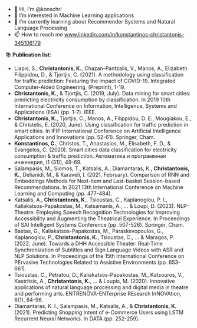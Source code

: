 - 👋 Hi, I’m @konschri
- 👀 I’m interested in Machine Learning applications
- 🌱 I’m currently learning about Recommender Systems and Natural Language Processing
- 📫 How to reach me www.linkedin.com/in/konstantinos-christantonis-345106179

📚 **Publication list**:
* Liapis, S., **Christantonis, K.**, Chazan-Pantzalis, V., Manos, A., Elizabeth Filippidou, D., & Tjortjis, C. (2021). A methodology using classification for traffic prediction: Featuring the impact of COVID-19. Integrated Computer-Aided Engineering, (Preprint), 1-19.
* **Christantonis, K.**, & Tjortjis, C. (2019, July). Data mining for smart cities: predicting electricity consumption by classification. In 2019 10th International Conference on Information, Intelligence, Systems and Applications (IISA) (pp. 1-7). IEEE.
* **Christantonis, K.**, Tjortjis, C., Manos, A., Filippidou, D. E., Mougiakou, Ε., & Christelis, E. (2020, June). Using classification for traffic prediction in smart cities. In IFIP International Conference on Artificial Intelligence Applications and Innovations (pp. 52-61). Springer, Cham.
* **Konstantinos, C.**, Christos, T., Anastasios, M., Elisabeth, F. D., & Evangelos, C. (2020). Smart cities data classification for electricity consumption & traffic prediction. Автоматика и программная инженерия, (1 (31)), 49-69.
* Salampasis, M., Siomos, T., Katsalis, A., Diamantaras, K., **Christantonis, K.**, Delianidi, M., & Karaveli, I. (2021, February). Comparison of RNN and Embeddings Methods for Next-item and Last-basket Session-based Recommendations. In 2021 13th International Conference on Machine Learning and Computing (pp. 477-484).
* Katsalis, A., **Christantonis, K.**, Tsioustas, C., Kaplanoglou, P. I., Kaliakatsos-Papakostas, M., Katsamanis, A., ... & Loupi, D. (2023). NLP-Theatre: Employing Speech Recognition Technologies for Improving Accessibility and Augmenting the Theatrical Experience. In Proceedings of SAI Intelligent Systems Conference (pp. 507-526). Springer, Cham.
* Bastas, G., Kaliakatsos-Papakostas, M., Paraskevopoulos, G., Kaplanoglou, P., **Christantonis, K.**, Tsioustas, C., ... & Maragos, P. (2022, June). Towards a DHH Accessible Theater: Real-Time Synchronization of Subtitles and Sign Language Videos with ASR and NLP Solutions. In Proceedings of the 15th International Conference on PErvasive Technologies Related to Assistive Environments (pp. 653-661).
* Tsioustas, C., Petratou, D., Kaliakatsos-Papakostas, M., Katsouros, V., Kastritsis, A., **Christantonis, K.**, ... & Loupis, M. (2020). Innovative applications of natural language processing and digital media in theatre and performing arts. ENTRENOVA-ENTerprise REsearch InNOVAtion, 6(1), 84-96.
* Diamantaras, K. I., Salampasis, M., Katsalis, A., & **Christantonis, K.** (2021). Predicting Shopping Intent of e-Commerce Users using LSTM Recurrent Neural Networks. In DATA (pp. 252-259).


<!---
konschri/konschri is a ✨ special ✨ repository because its `README.md` (this file) appears on your GitHub profile.
You can click the Preview link to take a look at your changes.
--->

